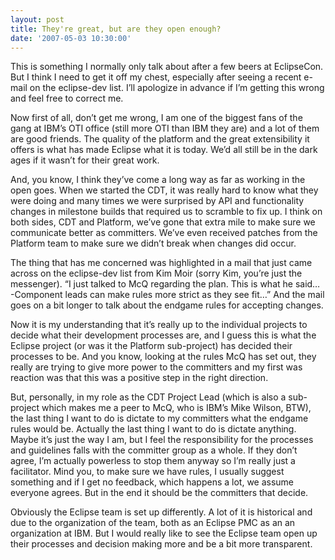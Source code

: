 ```yaml
---
layout: post
title: They're great, but are they open enough?
date: '2007-05-03 10:30:00'
---
```



This is something I normally only talk about after a few beers at EclipseCon. But I think I need to get it off my chest, especially after seeing a recent e-mail on the eclipse-dev list. I’ll apologize in advance if I’m getting this wrong and feel free to correct me.

Now first of all, don’t get me wrong, I am one of the biggest fans of the gang at IBM’s OTI office (still more OTI than IBM they are) and a lot of them are good friends. The quality of the platform and the great extensibility it offers is what has made Eclipse what it is today. We’d all still be in the dark ages if it wasn’t for their great work.

And, you know, I think they’ve come a long way as far as working in the open goes. When we started the CDT, it was really hard to know what they were doing and many times we were surprised by API and functionality changes in milestone builds that required us to scramble to fix up. I think on both sides, CDT and Platform, we’ve gone that extra mile to make sure we communicate better as committers. We’ve even received patches from the Platform team to make sure we didn’t break when changes did occur.

The thing that has me concerned was highlighted in a mail that just came across on the eclipse-dev list from Kim Moir (sorry Kim, you’re just the messenger). “I just talked to McQ regarding the plan. This is what he said… -Component leads can make rules more strict as they see fit…” And the mail goes on a bit longer to talk about the endgame rules for accepting changes.

Now it is my understanding that it’s really up to the individual projects to decide what their development processes are, and I guess this is what the Eclipse project (or was it the Platform sub-project) has decided their processes to be. And you know, looking at the rules McQ has set out, they really are trying to give more power to the committers and my first was reaction was that this was a positive step in the right direction.

But, personally, in my role as the CDT Project Lead (which is also a sub-project which makes me a peer to McQ, who is IBM’s Mike Wilson, BTW), the last thing I want to do is dictate to my committers what the endgame rules would be. Actually the last thing I want to do is dictate anything. Maybe it’s just the way I am, but I feel the responsibility for the processes and guidelines falls with the committer group as a whole. If they don’t agree, I’m actually powerless to stop them anyway so I’m really just a facilitator. Mind you, to make sure we have rules, I usually suggest something and if I get no feedback, which happens a lot, we assume everyone agrees. But in the end it should be the committers that decide.

Obviously the Eclipse team is set up differently. A lot of it is historical and due to the organization of the team, both as an Eclipse PMC as an an organization at IBM. But I would really like to see the Eclipse team open up their processes and decision making more and be a bit more transparent.


